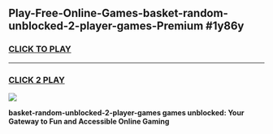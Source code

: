 
## Play-Free-Online-Games-basket-random-unblocked-2-player-games-Premium #1y86y
<h3>
<a href="https://premium.freeplayer.one?title=basket-random-unblocked-2-player-games&ref=8M">CLICK TO PLAY</a></h3>
<hr>

<h3>
<a href="https://premium.freeplayer.one?title=basket-random-unblocked-2-player-games&ref=8M">CLICK 2 PLAY</a>
  
</h3>

<a href="https://premium.freeplayer.one?title=basket-random-unblocked-2-player-games&ref=8M"><img src="https://clearcache.store/games.png"></a>


**basket-random-unblocked-2-player-games games unblocked: Your Gateway to Fun and Accessible Online Gaming**
